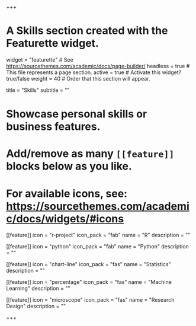 +++
# A Skills section created with the Featurette widget.
widget = "featurette"  # See https://sourcethemes.com/academic/docs/page-builder/
headless = true  # This file represents a page section.
active = true  # Activate this widget? true/false
weight = 40  # Order that this section will appear.

title = "Skills"
subtitle = ""

# Showcase personal skills or business features.
# 
# Add/remove as many `[[feature]]` blocks below as you like.
# 
# For available icons, see: https://sourcethemes.com/academic/docs/widgets/#icons

[[feature]]
  icon = "r-project"
  icon_pack = "fab"
  name = "R"
  description = ""
  
[[feature]]
  icon = "python"
  icon_pack = "fab"
  name = "Python"
  description = ""
  
[[feature]]
  icon = "chart-line"
  icon_pack = "fas"
  name = "Statistics"
  description = ""  
  
[[feature]]
  icon = "percentage"
  icon_pack = "fas"
  name = "Machine Learning"
  description = ""

[[feature]]
  icon = "microscope"
  icon_pack = "fas"
  name = "Research Design"
  description = ""

+++
